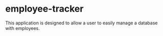 # employee-tracker
This application is designed to allow a user to easily manage a database with employees.
